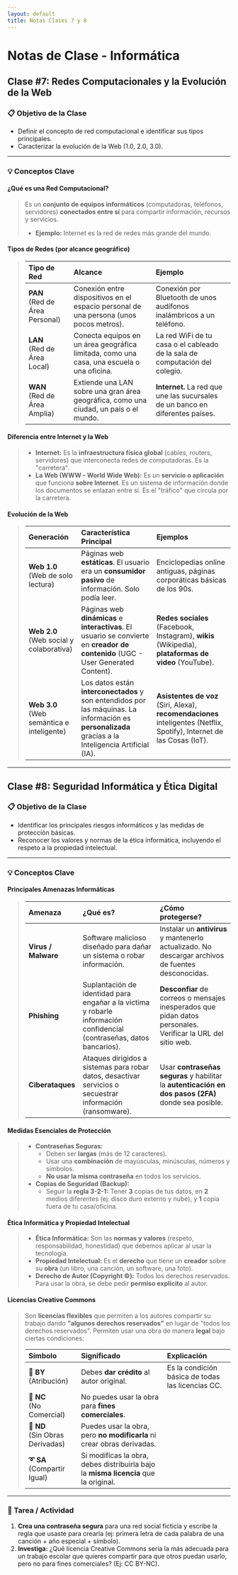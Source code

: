 ```yaml
---
layout: default
title: Notas Clases 7 y 8
---
```


# Notas de Clase - Informática

## Clase #7: Redes Computacionales y la Evolución de la Web

### 📋 Objetivo de la Clase
*   Definir el concepto de red computacional e identificar sus tipos principales.
*   Caracterizar la evolución de la Web (1.0, 2.0, 3.0).

---

### 💡 Conceptos Clave

#### **¿Qué es una Red Computacional?**
> Es un **conjunto de equipos informáticos** (computadoras, teléfonos, servidores) **conectados entre sí** para compartir información, recursos y servicios.
> *   **Ejemplo:** Internet es la red de redes más grande del mundo.

#### **Tipos de Redes (por alcance geográfico)**
> | Tipo de Red | Alcance | Ejemplo |
> | :--- | :--- | :--- |
> | **PAN**<br>(Red de Área Personal) | Conexión entre dispositivos en el espacio personal de una persona (unos pocos metros). | Conexión por Bluetooth de unos audífonos inalámbricos a un teléfono. |
> | **LAN**<br>(Red de Área Local) | Conecta equipos en un área geográfica limitada, como una casa, una escuela o una oficina. | La red WiFi de tu casa o el cableado de la sala de computación del colegio. |
> | **WAN**<br>(Red de Área Amplia) | Extiende una LAN sobre una gran área geográfica, como una ciudad, un país o el mundo. | **Internet.** La red que une las sucursales de un banco en diferentes países. |

#### **Diferencia entre Internet y la Web**
> *   **Internet:** Es la **infraestructura física global** (cables, routers, servidores) que interconecta redes de computadoras. Es la "carretera".
> *   **La Web (WWW - World Wide Web):** Es un **servicio o aplicación** que funciona **sobre Internet**. Es un sistema de información donde los documentos se enlazan entre sí. Es el "tráfico" que circula por la carretera.

#### **Evolución de la Web**
> | Generación | Característica Principal | Ejemplos |
> | :--- | :--- | :--- |
> | **Web 1.0**<br>(Web de solo lectura) | Páginas web **estáticas**. El usuario era un **consumidor pasivo** de información. Solo podía leer. | Enciclopedias online antiguas, páginas corporáticas básicas de los 90s. |
> | **Web 2.0**<br>(Web social y colaborativa) | Páginas web **dinámicas** e **interactivas**. El usuario se convierte en **creador de contenido** (UGC - User Generated Content). | **Redes sociales** (Facebook, Instagram), **wikis** (Wikipedia), **plataformas de video** (YouTube). |
> | **Web 3.0**<br>(Web semántica e inteligente) | Los datos están **interconectados** y son entendidos por las máquinas. La información es **personalizada** gracias a la Inteligencia Artificial (IA). | **Asistentes de voz** (Siri, Alexa), **recomendaciones** inteligentes (Netflix, Spotify), Internet de las Cosas (IoT). |

---

## Clase #8: Seguridad Informática y Ética Digital

### 📋 Objetivo de la Clase
*   Identificar los principales riesgos informáticos y las medidas de protección básicas.
*   Reconocer los valores y normas de la ética informática, incluyendo el respeto a la propiedad intelectual.

---

### 💡 Conceptos Clave

#### **Principales Amenazas Informáticas**
> | Amenaza | ¿Qué es? | ¿Cómo protegerse? |
> | :--- | :--- | :--- |
> | **Virus / Malware** | Software malicioso diseñado para dañar un sistema o robar información. | Instalar un **antivirus** y mantenerlo actualizado. No descargar archivos de fuentes desconocidas. |
> | **Phishing** | Suplantación de identidad para engañar a la víctima y robarle información confidencial (contraseñas, datos bancarios). | **Desconfiar** de correos o mensajes inesperados que pidan datos personales. Verificar la URL del sitio web. |
> | **Ciberataques** | Ataques dirigidos a sistemas para robar datos, desactivar servicios o secuestrar información (ransomware). | Usar **contraseñas seguras** y habilitar la **autenticación en dos pasos (2FA)** donde sea posible. |

#### **Medidas Esenciales de Protección**
> *   **Contraseñas Seguras:**
>     *   Deben ser **largas** (más de 12 caracteres).
>     *   Usar una **combinación** de mayúsculas, minúsculas, números y símbolos.
>     *   **No usar la misma contraseña** en todos los servicios.
> *   **Copias de Seguridad (Backup):**
>     *   Seguir la **regla 3-2-1:** Tener **3** copias de tus datos, en **2** medios diferentes (ej: disco duro externo y nube), y **1** copia fuera de tu casa/oficina.

#### **Ética Informática y Propiedad Intelectual**
> *   **Ética Informática:** Son las **normas y valores** (respeto, responsabilidad, honestidad) que debemos aplicar al usar la tecnología.
> *   **Propiedad Intelectual:** Es el **derecho** que tiene un **creador** sobre su **obra** (un libro, una canción, un software, una foto).
> *   **Derecho de Autor (Copyright ©):** Todos los derechos reservados. Para usar la obra, se debe pedir **permiso explícito** al autor.

#### **Licencias Creative Commons**
> Son **licencias flexibles** que permiten a los autores compartir su trabajo dando **"algunos derechos reservados"** en lugar de "todos los derechos reservados".
> Permiten usar una obra de manera **legal** bajo ciertas condiciones:
>
> | Símbolo | Significado | Explicación |
> | :--- | :--- | :--- |
> | **🔄 BY**<br>(Atribución) | Debes **dar crédito** al autor original. | Es la condición básica de todas las licencias CC. |
> | **🚫 NC**<br>(No Comercial) | No puedes usar la obra para **fines comerciales**. | |
> | **📝 ND**<br>(Sin Obras Derivadas) | Puedes usar la obra, pero **no modificarla** ni crear obras derivadas. | |
> | **➰ SA**<br>(Compartir Igual) | Si modificas la obra, debes distribuirla bajo la **misma licencia** que la original. | |

---

### 🧠 Tarea / Actividad
1.  **Crea una contraseña segura** para una red social ficticia y escribe la regla que usaste para crearla (ej: primera letra de cada palabra de una canción + año especial + símbolo).
2.  **Investiga:** ¿Qué licencia Creative Commons sería la más adecuada para un trabajo escolar que quieres compartir para que otros puedan usarlo, pero no para fines comerciales? (Ej: CC BY-NC).
